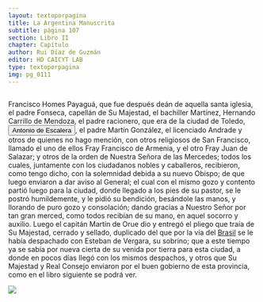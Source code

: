 ```yaml
---
layout: textoporpagina
title: La Argentina Manuscrita
subtitle: página 107
section: Libro II
chapter: Capítulo 
author: Rui Díaz de Guzmán
editor: HD CAICYT LAB
type: textoporpagina
img: pg_0111
---
```


<div class="row">
    <div class="column">
<p>Francisco Homes Payaguá, que fue después deán de aquella santa iglesia, el padre Fonseca, capellán de Su Majestad, el bachiller Martínez, Hernando Carrillo de Mendoza, el padre racionero, que era de la ciudad de Toledo, <button class="balloon" data-balloon-pos="up" data-balloon-length="large" data-balloon="Clérigo en la Asumpción. Encabeza un motín contra el gobernador de Guayra.">Antonio de Escalera</button>, el padre Martín González, el licenciado Andrade y otros de quienes no hago mención, con otros religiosos de San Francisco, llamado el uno de ellos Fray Francisco de Armenia, y el otro Fray Juan de Salazar; y otros de la orden de Nuestra Señora de las Mercedes; todos los cuales, juntamente con los ciudadanos nobles y caballeros, recibieron, como tengo dicho, con la solemnidad debida a su nuevo Obispo; de que luego enviaron a dar aviso al General; el cual con el mismo gozo y contento partió luego para la ciudad, donde llegado a los pies de su pastor, se le postró humildemente, y le pidió su bendición, besándole las manos, y llorando de puro gozo y consolación; dando gracias a Nuestro Señor por tan gran merced, como todos recibían de su mano, en aquel socorro y auxilio. Luego el capitán Martín de Orue dio y entregó el pliego que traía de Su Majestad, cerrado y sellado, duplicado del que por la vía del <a href="https://recogito.pelagios.org/document/wzqxhk0h3vpikm/part/1/edit#23163311-17f7-423b-a06d-b06591a4b78c" target="_blank">Brasil</a> se le había despachado con Esteban de Vergara, su sobrino; que a este tiempo ya se sabía por nueva cierta de su venida por tierra para esta ciudad, a donde en pocos días llegó con los mismos despachos, y otros que Su Majestad y Real Consejo enviaron por el buen gobierno de esta provincia, como en el libro siguiente se podrá ver.</p></div>

<div class="column">
<a href="{{site.baseurl}}/assets/img/argentina_manuscrita/{{page.img}}.jpg"><img src="{{site.baseurl}}/assets/img/argentina_manuscrita/{{page.img}}.jpg"></a>
</div>
</div>